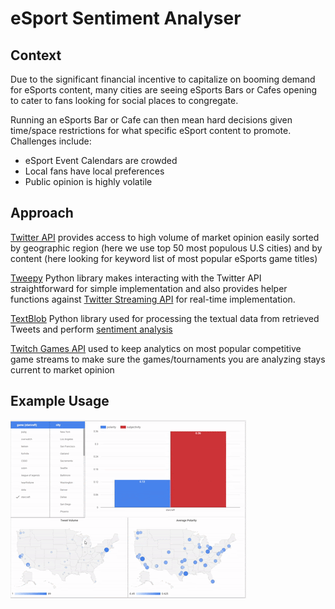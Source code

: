 # eSport Sentiment Analyser

## Context
Due to the significant financial incentive to capitalize on booming demand for eSports content, many cities are seeing eSports Bars or Cafes opening to cater to fans looking for social places to congregate. 

Running an eSports Bar or Cafe can then mean hard decisions given time/space restrictions for what specific eSport content to promote. Challenges include:
* eSport Event Calendars are crowded
* Local fans have local preferences
* Public opinion is highly volatile

## Approach
[Twitter API](https://developer.twitter.com/en/docs.html) provides access to high volume of market opinion easily sorted by geographic region (here we use top 50 most populous U.S cities) and by content (here looking for keyword list of most popular eSports game titles)

[Tweepy](https://www.tweepy.org/) Python library makes interacting with the Twitter API straightforward for simple implementation and also provides helper functions against [Twitter Streaming API](https://tweepy.readthedocs.io/en/latest/streaming_how_to.html) for real-time implementation.

[TextBlob](https://textblob.readthedocs.io/en/dev/) Python library used for processing the textual data from retrieved Tweets and perform [sentiment analysis](https://textblob.readthedocs.io/en/dev/quickstart.html#sentiment-analysis)

[Twitch Games API](https://dev.twitch.tv/docs/api/reference#get-games) used to keep analytics on most popular competitive game streams to make sure the games/tournaments you are analyzing stays current to market opinion

## Example Usage
![Animated chart example](/spiritBombChart.gif)
